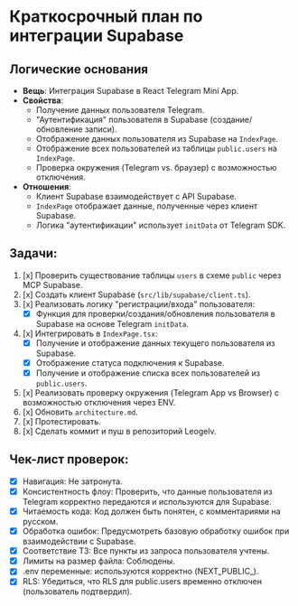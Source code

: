 # Краткосрочный план по интеграции Supabase

## Логические основания
- **Вещь**: Интеграция Supabase в React Telegram Mini App.
- **Свойства**: 
    - Получение данных пользователя Telegram.
    - "Аутентификация" пользователя в Supabase (создание/обновление записи).
    - Отображение данных пользователя из Supabase на `IndexPage`.
    - Отображение всех пользователей из таблицы `public.users` на `IndexPage`.
    - Проверка окружения (Telegram vs. браузер) с возможностью отключения.
- **Отношения**: 
    - Клиент Supabase взаимодействует с API Supabase.
    - `IndexPage` отображает данные, полученные через клиент Supabase.
    - Логика "аутентификации" использует `initData` от Telegram SDK.

## Задачи:
1.  [x] Проверить существование таблицы `users` в схеме `public` через MCP Supabase.
2.  [x] Создать клиент Supabase (`src/lib/supabase/client.ts`).
3.  [x] Реализовать логику "регистрации/входа" пользователя:
    *   [x] Функция для проверки/создания/обновления пользователя в Supabase на основе Telegram `initData`.
4.  [x] Интегрировать в `IndexPage.tsx`:
    *   [x] Получение и отображение данных текущего пользователя из Supabase.
    *   [x] Отображение статуса подключения к Supabase.
    *   [x] Получение и отображение списка всех пользователей из `public.users`.
5.  [x] Реализовать проверку окружения (Telegram App vs Browser) с возможностью отключения через ENV.
6.  [x] Обновить `architecture.md`.
7.  [x] Протестировать.
8.  [x] Сделать коммит и пуш в репозиторий Leogelv.

## Чек-лист проверок:
- [x] Навигация: Не затронута.
- [x] Консистентность флоу: Проверить, что данные пользователя из Telegram корректно передаются и используются для Supabase.
- [x] Читаемость кода: Код должен быть понятен, с комментариями на русском.
- [x] Обработка ошибок: Предусмотреть базовую обработку ошибок при взаимодействии с Supabase.
- [x] Соответствие ТЗ: Все пункты из запроса пользователя учтены.
- [x] Лимиты на размер файла: Соблюдены.
- [x] .env переменные: используются корректно (NEXT_PUBLIC_).
- [x] RLS: Убедиться, что RLS для public.users временно отключен (пользователь подтвердил). 